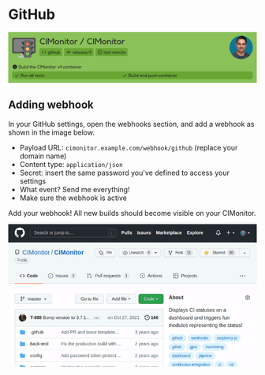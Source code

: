 # GitHub

![GitHub status example](../images/status/github.png)

## Adding webhook

In your GitHub settings, open the webhooks section, and add a webhook as shown in the image below.

-   Payload URL: `cimonitor.example.com/webhook/github` (replace your domain name)
-   Content type: `application/json`
-   Secret: insert the same password you've defined to access your settings
-   What event? Send me everything!
-   Make sure the webhook is active

Add your webhook! All new builds should become visible on your CIMonitor.

![Add GitHub webhook demonstration](../images/webhook/github.gif)
